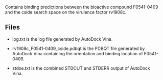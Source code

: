 Contains binding predictions between the bioactive compound F0541-0409 and the cside search space on the virulence factor rv1908c.

## Files

- log.txt is the log file generated by AutoDock Vina.

- rv1908c_F0541-0409_cside.pdbqt is the PDBQT file generated by AutoDock Vina containing the orientation and binding location of F0541-0409.

- stdoe.txt is the combined STDOUT and STDERR output of AutoDock Vina.

